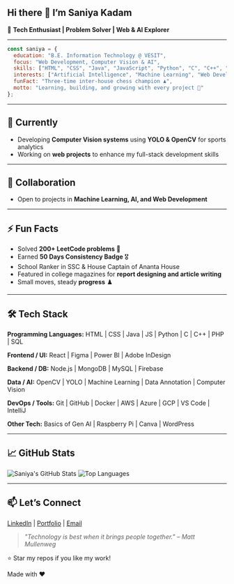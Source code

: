 ## Hi there 👋 I’m **Saniya Kadam**

🎯 **Tech Enthusiast | Problem Solver | Web & AI Explorer**

---

```javascript
const saniya = {
  education: "B.E. Information Technology @ VESIT",
  focus: "Web Development, Computer Vision & AI",
  skills: ["HTML", "CSS", "Java", "JavaScript", "Python", "C", "C++", "PHP", "DSA"],
  interests: ["Artificial Intelligence", "Machine Learning", "Web Development", ""],
  funFact: "Three-time inter-house chess champion ♟️",
  motto: "Learning, building, and growing with every project 🚀"
};
```

---

## 🔭 Currently

* Developing **Computer Vision systems** using **YOLO & OpenCV** for sports analytics
* Working on **web projects** to enhance my full-stack development skills
  
---

## 👯 Collaboration

* Open to projects in **Machine Learning, AI, and Web Development**
  
---

## ⚡ Fun Facts

* Solved **200+ LeetCode problems** 💪
* Earned **50 Days Consistency Badge** 🎖️
* School Ranker in SSC & House Captain of Ananta House
* Featured in college magazines for **report designing and article writing**
* Small moves, steady **progress** ♟️

---

## 🛠️ Tech Stack

**Programming Languages:** HTML | CSS | Java | JS | Python | C | C++ | PHP | SQL

**Frontend / UI:** React | Figma | Power BI | Adobe InDesign

**Backend / DB:** Node.js | MongoDB | MySQL | Firebase

**Data / AI:** OpenCV | YOLO | Machine Learning | Data Annotation | Computer Vision

**DevOps / Tools:** Git | GitHub | Docker | AWS | Azure | GCP | VS Code | IntelliJ

**Other Tech:** Basics of Gen AI | Raspberry Pi | Canva | WordPress

---

## 📈 GitHub Stats

![Saniya's GitHub Stats](https://github-readme-stats.vercel.app/api?username=saniyakadam07\&show_icons=true\&theme=radical)
![Top Languages](https://github-readme-stats.vercel.app/api/top-langs/?username=saniyakadam07\&layout=compact\&theme=radical)

---

## 📫 Let’s Connect  

[LinkedIn](https://www.linkedin.com/in/saniya-kadam-b55276287) | [Portfolio](https://saniyakadam07.github.io/Portfolio/) | [Email](mailto:saniya.ckadam@gmail.com)

> *"Technology is best when it brings people together." – Matt Mullenweg*

⭐ Star my repos if you like my work!

Made with ❤️ ️


